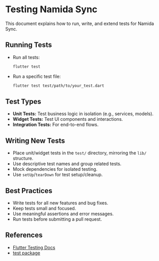 # Testing Namida Sync

This document explains how to run, write, and extend tests for Namida Sync.

## Running Tests

- Run all tests:
  ```sh
  flutter test
  ```
- Run a specific test file:
  ```sh
  flutter test test/path/to/your_test.dart
  ```

## Test Types

- **Unit Tests:** Test business logic in isolation (e.g., services, models).
- **Widget Tests:** Test UI components and interactions.
- **Integration Tests:** For end-to-end flows.

## Writing New Tests

- Place unit/widget tests in the `test/` directory, mirroring the `lib/` structure.
- Use descriptive test names and group related tests.
- Mock dependencies for isolated testing.
- Use `setUp`/`tearDown` for test setup/cleanup.

## Best Practices

- Write tests for all new features and bug fixes.
- Keep tests small and focused.
- Use meaningful assertions and error messages.
- Run tests before submitting a pull request.

## References
- [Flutter Testing Docs](https://docs.flutter.dev/testing)
- [test package](https://pub.dev/packages/test) 
